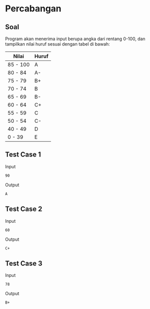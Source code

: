 # Percabangan

## Soal

Program akan menerima input berupa angka dari rentang 0-100, dan tampilkan nilai huruf sesuai dengan tabel di bawah:

Nilai    | Huruf
---------|-------
85 - 100 | A
80 - 84  | A-
75 - 79  | B+
70 - 74  | B
65 - 69  | B-
60 - 64  | C+
55 - 59  | C
50 - 54  | C-
40 - 49  | D
0 - 39   | E

## Test Case 1

Input

```
90
```

Output

```
A
```

## Test Case 2

Input

```
60
```

Output

```
C+
```

## Test Case 3

Input

```
78
```

Output

```
B+
```